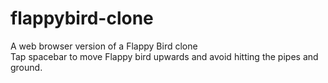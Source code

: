 # flappybird-clone
A web browser version of a Flappy Bird clone<br/>
Tap spacebar to move Flappy bird upwards and avoid hitting the pipes and ground.
